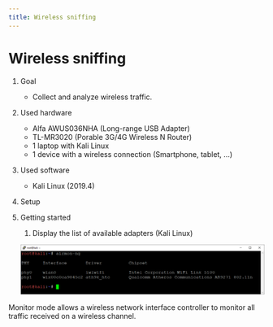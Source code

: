 ```yaml
---
title: Wireless sniffing
---
```


# Wireless sniffing

1. Goal
    * Collect and analyze wireless traffic.

2. Used hardware
    * Alfa AWUS036NHA (Long-range USB Adapter)
    * TL-MR3020 (Porable 3G/4G Wireless N Router)
    * 1 laptop with Kali Linux
    * 1 device with a wireless connection (Smartphone, tablet, ...)

3. Used software
    * Kali Linux (2019.4)

4. Setup

5. Getting started
    1. Display the list of available adapters (Kali Linux)
    
    ![Success](./assets/list_adapters.png)

Monitor mode allows a wireless network interface controller to monitor all traffic received on a wireless channel.
